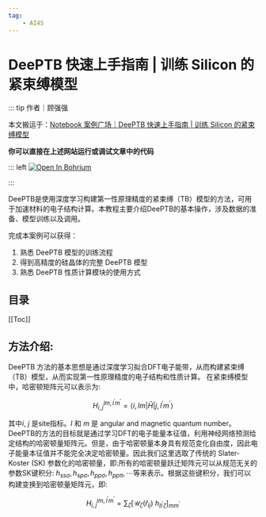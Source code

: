```yaml
---
tag: 
    - AI4S
---
```

# **DeePTB** 快速上手指南 | 训练 Silicon 的紧束缚模型

::: tip 作者｜顾强强

本文搬运于：[Notebook 案例广场｜DeePTB 快速上手指南 | 训练 Silicon 的紧束缚模型](https://nb.bohrium.dp.tech/detail/1397)

**你可以直接在上述网站运行或调试文章中的代码**

::: left
<a href="https://nb.bohrium.dp.tech/detail/1397" target="_blank"><img src="https://cdn.dp.tech/bohrium/web/static/images/open-in-bohrium.svg" alt="Open In Bohrium"/></a>

:::

DeePTB是使用深度学习构建第一性原理精度的紧束缚（TB）模型的方法，可用于加速材料的电子结构计算。本教程主要介绍DeePTB的基本操作，涉及数据的准备、模型训练以及调用。

完成本案例可以获得：
1. 熟悉 DeePTB 模型的训练流程
2. 得到高精度的硅晶体的完整 DeePTB 模型
3. 熟悉 DeePTB 性质计算模块的使用方式

## 目录

[[Toc]]

## 方法介绍: <a id ='method'></a>
DeePTB 方法的基本思想是通过深度学习拟合DFT电子能带，从而构建紧束缚（TB）模型，从而实现第一性原理精度的电子结构和性质计算。 
在紧束缚模型中，哈密顿矩阵元可以表示为:

$$
\begin{equation}
H_{i,j}^{lm,l^\prime m^\prime} =  \left\langle {i,lm} \right| \hat{H} \left| {j, l^\prime m^\prime} \right\rangle 
\end{equation}
$$

其中$i$, $j$ 是site指标。$l$ 和 $m$ 是 angular and magnetic quantum number。 DeePTB的方法的目标就是通过学习DFT的电子能量本征值，利用神经网络预测给定结构的哈密顿量矩阵元。但是，由于哈密顿量本身具有规范变化自由度，因此电子能量本征值并不能完全决定哈密顿量。因此我们这里选取了传统的 Slater-Koster (SK) 参数化的哈密顿量，即:所有的哈密顿量跃迁矩阵元可以从规范无关的参数SK键积分: $h_{ss\sigma}, h_{sp\sigma}, h_{pp\sigma}, h_{pp\pi}, \cdots$等来表示。根据这些键积分，我们可以构建变换到哈密顿量矩阵元，即:

$$
\begin{equation}
	H_{i,j}^{lm,l^\prime m^\prime} = \sum_{\zeta} \Big[ \mathcal{U}_{\zeta}(\hat{r}_{ij}) \ h_{ll^\prime \zeta} \Big]_{mm^\prime}
\end{equation}
$$

